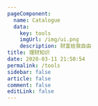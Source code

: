 ```yaml
---
pageComponent: 
  name: Catalogue
  data: 
    key: tools
    imgUrl: /img/ui.png
    description: 财富给我自由
title: 理财知识
date: 2020-03-11 21:50:54
permalink: /tools
sidebar: false
article: false
comment: false
editLink: false
---
```

